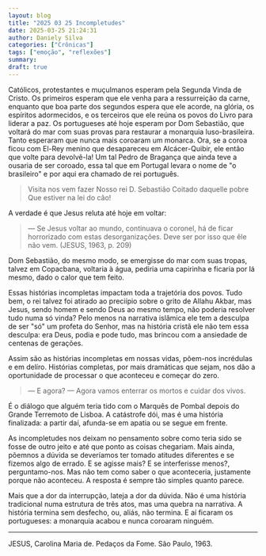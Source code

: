 ```yaml
---
layout: blog
title: "2025 03 25 Incompletudes"
date: 2025-03-25 21:24:31
author: Daniely Silva
categories: ["Crônicas"]
tags: ["emoção", "reflexões"]
summary:
draft: true
---
```

Católicos, protestantes e muçulmanos esperam pela Segunda Vinda de Cristo. Os primeiros esperam que ele venha para a ressurreição da carne, enquanto que boa parte dos segundos espera que ele acorde, na glória, os espíritos adormecidos, e os terceiros que ele reúna os povos do Livro para liderar a paz. Os portugueses até hoje esperam por Dom Sebastião, que voltará do mar com suas provas para restaurar a monarquia luso-brasileira. Tanto esperaram que nunca mais coroaram um monarca. Ora, se a coroa ficou com El-Rey menino que desapareceu em Alcácer-Quibir, ele então que volte para devolvê-la! Um tal Pedro de Bragança que ainda teve a ousaria de ser coroado, essa tal que em Portugal levara o nome de "o brasileiro" e por aqui era chamado de rei português.

> Visita nos vem fazer
> Nosso rei D. Sebastião
> Coitado daquelle pobre
> Que estiver na lei do cão!

A verdade é que Jesus reluta até hoje em voltar:

> — Se Jesus voltar ao mundo, continuava o coronel, há de ficar horrorizado com estas desorganizações. Deve ser por isso que êle não vem. (JESUS, 1963, p. 209)

Dom Sebastião, do mesmo modo, se emergisse do mar com suas tropas, talvez em Copacbana, voltaria à água, pediria uma capirinha e ficaria por lá mesmo, dado o calor que tem feito.

Essas histórias incompletas impactam toda a trajetória dos povos. Tudo bem, o rei talvez foi atirado ao preciípio sobre o grito de Allahu Akbar, mas Jesus, sendo homem e sendo Deus ao mesmo tempo, não poderia resolver tudo numa só vinda? Pelo menos na narrativa islâmica ele tem a desculpa de ser "só" um profeta do Senhor, mas na história cristã ele não tem essa desculpa: era Deus, podia e pode tudo, mas brincou com a ansiedade de centenas de gerações.

Assim são as histórias incompletas em nossas vidas, põem-nos incrédulas e em delíro. Histórias completas, por mais dramáticas que sejam, nos dão a oportunidade de processar o que aconteceu e começar do zero.

> — E agora?
> — Agora vamos enterrar os mortos e cuidar dos vivos.

É o diálogo que alguém teria tido com o Marquês de Pombal depois do Grande Terremoto de Lisboa. A catástrofe dói, mas é uma história finalizada: a partir daí, afunda-se em apatia ou se segue em frente.

As incompletudes nos deixam no pensamento sobre como teria sido se fosse de outro jeito e até que ponto as coisas chegariam. Mais ainda, põemnos a dúvida se deveríamos ter tomado atitudes diferentes e se fizemos algo de errado. E se agisse mais? E se interferisse menos?, perguntamo-nos. Mas não tem como saber o que aconteceria, justamente porque não aconteceu. A resposta é sempre tão simples quanto parece.

Mais que a dor da interrupção, lateja a dor da dúvida. Não é uma história tradicional numa estrutura de trẽs atos, mas uma quebra na narrativa. A história termina sem desfecho, ou, aliás, não termina. E aí ficaram os portugueses: a monarquia acabou e nunca coroaram ninguém.


<hr>

JESUS, Carolina Maria de. Pedaços da Fome. São Paulo, 1963.
